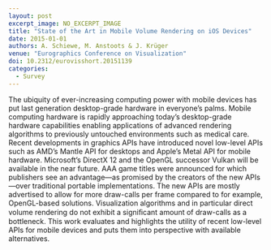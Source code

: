 ```yaml
---
layout: post
excerpt_image: NO_EXCERPT_IMAGE
title: "State of the Art in Mobile Volume Rendering on iOS Devices"
date: 2015-01-01
authors: A. Schiewe, M. Anstoots & J. Krüger
venue: "Eurographics Conference on Visualization"
doi: 10.2312/eurovisshort.20151139
categories:
  - Survey
---
```

The ubiquity of ever-increasing computing power with mobile devices has put last generation desktop-grade hardware in everyone’s palms. Mobile computing hardware is rapidly approaching today’s desktop-grade hardware capabilities enabling applications of advanced rendering algorithms to previously untouched environments such as medical care. Recent developments in graphics APIs have introduced novel low-level APIs such as AMD’s Mantle API for desktops and Apple’s Metal API for mobile hardware. Microsoft’s DirectX 12 and the OpenGL successor Vulkan will be available in the near future. AAA game titles were announced for which publishers see an advantage—as promised by the creators of the new APIs—over traditional portable implementations. The new APIs are mostly advertised to allow for more draw-calls per frame compared to for example, OpenGL-based solutions. Visualization algorithms and in particular direct volume rendering do not exhibit a signiﬁcant amount of draw-calls as a bottleneck. This work evaluates and highlights the utility of recent low-level APIs for mobile devices and puts them into perspective with available alternatives.

